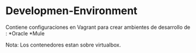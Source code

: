 # Developmen-Environment

Contiene configuraciones en Vagrant para crear ambientes de desarrollo de :
*Oracle 
*Mule 

Nota: Los contenedores estan sobre virtualbox.
